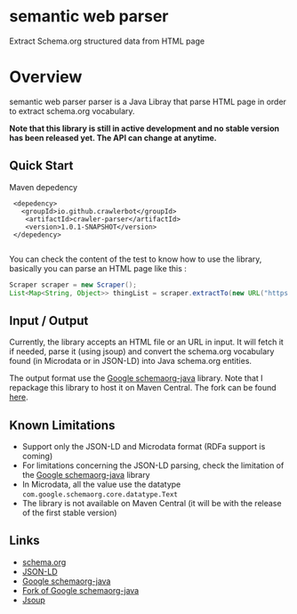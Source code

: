 # semantic web parser

Extract Schema.org structured data from HTML page

# Overview
semantic web parser parser is a Java Libray that parse HTML page in order to extract schema.org vocabulary.

**Note that this library is still in active development and no stable version has been released yet. The API can change at anytime.**

## Quick Start

Maven depedency 

```
 <depedency>
   <groupId>io.github.crawlerbot</groupId>
    <artifactId>crawler-parser</artifactId>
    <version>1.0.1-SNAPSHOT</version>
 </depedency>
 
```

You can check the content of the test to know how to use the library, basically you can parse an HTML page like this :
```java
Scraper scraper = new Scraper();
List<Map<String, Object>> thingList = scraper.extractTo(new URL("https://www.lazada.vn/products/combo-ao-thun-be-trai-chat-lieu-mem-min-vd-i225056154-s307710790.html?spm=a2o4n.home.flashSale.4.1905e182Os10xC&search=1&mp=1"), 20000);;
```

## Input / Output
Currently, the library accepts an HTML file or an URL in input. It will fetch it if needed, parse it (using jsoup) and convert the schema.org vocabulary found (in Microdata or in JSON-LD) into Java schema.org entities.

The output format use the [Google schemaorg-java](https://github.com/google/schemaorg-java) library. Note that I repackage this library to host it on Maven Central. The fork can be found [here](https://github.com/mautini/schemaorg-java).

## Known Limitations
- Support only the JSON-LD and Microdata format (RDFa support is coming)
- For limitations concerning the JSON-LD parsing, check the limitation of the [Google schemaorg-java](https://github.com/google/schemaorg-java) library
- In Microdata, all the value use the datatype `com.google.schemaorg.core.datatype.Text`
- The library is not available on Maven Central (it will be with the release of the first stable version)

## Links
- [schema.org](https://schema.org/)
- [JSON-LD](https://json-ld.org)
- [Google schemaorg-java](https://github.com/google/schemaorg-java)
- [Fork of Google schemaorg-java](https://github.com/mautini/schemaorg-java)
- [Jsoup](https://jsoup.org/)
